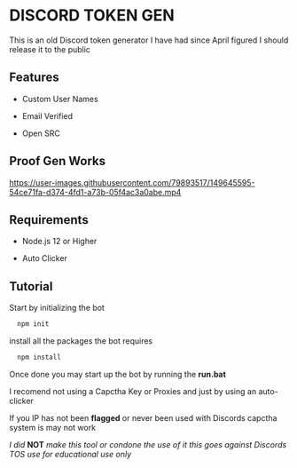 
# DISCORD TOKEN GEN

This is an old Discord token generator I have had since April figured I should release it to the public



## Features

 - Custom User Names

 - Email Verified 

 - Open SRC


## Proof Gen Works



https://user-images.githubusercontent.com/79893517/149645595-54ce71fa-d374-4fd1-a73b-05f4ac3a0abe.mp4




## Requirements 

* Node.js 12 or Higher 

* Auto Clicker

## Tutorial

Start by initializing the bot

```bash
  npm init
```

install all the packages the bot requires

```bash
  npm install
```

Once done you may start up the bot by running the **run.bat**

I recomend not using a Capctha Key or Proxies and just by using an auto-clicker

If you IP has not been **flagged** or never been used with Discords capctha system is may not work


*I did* **NOT** *make this tool or condone the use of it this goes against Discords TOS use for educational use only*

